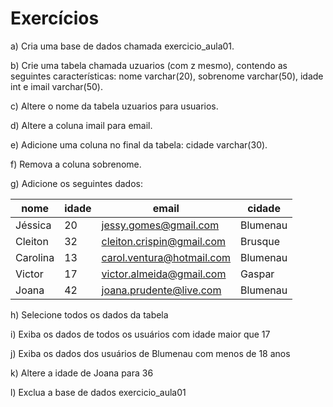 # Exercícios

a) Cria uma base de dados chamada exercicio_aula01.

b) Crie uma tabela chamada ​uzuarios​ (com z mesmo), contendo as seguintes características: nome varchar(20), sobrenome varchar(50), idade int e imail varchar(50).
 
c) Altere o nome da tabela ​uzuarios​ para ​usuarios.
 
d) Altere a coluna ​imail​ para ​email.
 
e) Adicione uma coluna no final da tabela: ​cidade varchar(30).
 
f) Remova a coluna ​sobrenome.

g) Adicione os seguintes dados:

| nome      | idade | email                     | cidade        |
| --------- | ----- | ------------------------- | ------------- |
| Jéssica   | 20    | jessy.gomes@gmail.com     | Blumenau      |
| Cleiton   | 32    | cleiton.crispin@gmail.com | Brusque       |
| Carolina  | 13    | carol.ventura@hotmail.com | Blumenau      |
| Victor    | 17    | victor.almeida@gmail.com  | Gaspar        |
| Joana     | 42    | joana.prudente@live.com   | Blumenau       |


h) Selecione todos os dados da tabela

i) Exiba os dados de todos os usuários com idade maior que 17

j) Exiba os dados dos usuários de Blumenau com menos de 18 anos

k) Altere a idade de Joana para 36

l) Exclua a base de dados ​exercicio_aula01